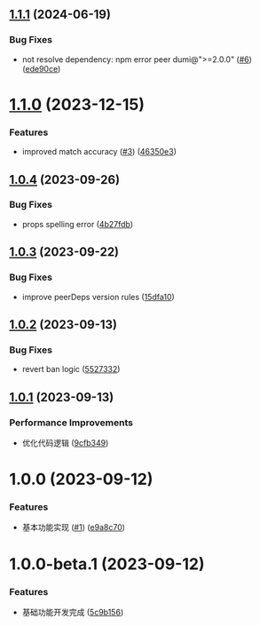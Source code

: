 ## [1.1.1](https://github.com/Wxh16144/dumi-plugin-color-chunk/compare/v1.1.0...v1.1.1) (2024-06-19)

### Bug Fixes

- not resolve dependency: npm error peer dumi@">=2.0.0" ([#6](https://github.com/Wxh16144/dumi-plugin-color-chunk/issues/6)) ([ede90ce](https://github.com/Wxh16144/dumi-plugin-color-chunk/commit/ede90ce86fa835c7341ed7935bcadef362b25b76))

# [1.1.0](https://github.com/Wxh16144/dumi-plugin-color-chunk/compare/v1.0.4...v1.1.0) (2023-12-15)

### Features

- improved match accuracy ([#3](https://github.com/Wxh16144/dumi-plugin-color-chunk/issues/3)) ([46350e3](https://github.com/Wxh16144/dumi-plugin-color-chunk/commit/46350e3cf50254eff155387fb2c974e1441e361c))

## [1.0.4](https://github.com/Wxh16144/dumi-plugin-color-chunk/compare/v1.0.3...v1.0.4) (2023-09-26)

### Bug Fixes

- props spelling error ([4b27fdb](https://github.com/Wxh16144/dumi-plugin-color-chunk/commit/4b27fdb363e757354a55eacd2dc95180e0e1c506))

## [1.0.3](https://github.com/Wxh16144/dumi-plugin-color-chunk/compare/v1.0.2...v1.0.3) (2023-09-22)

### Bug Fixes

- improve peerDeps version rules ([15dfa10](https://github.com/Wxh16144/dumi-plugin-color-chunk/commit/15dfa105641775b10eae1ba9b3875b74044c0af8))

## [1.0.2](https://github.com/Wxh16144/dumi-plugin-color-chunk/compare/v1.0.1...v1.0.2) (2023-09-13)

### Bug Fixes

- revert ban logic ([5527332](https://github.com/Wxh16144/dumi-plugin-color-chunk/commit/5527332d2a0c1c2e65ab8f0a24ad05174c031bc5))

## [1.0.1](https://github.com/Wxh16144/dumi-plugin-color-chunk/compare/v1.0.0...v1.0.1) (2023-09-13)

### Performance Improvements

- 优化代码逻辑 ([9cfb349](https://github.com/Wxh16144/dumi-plugin-color-chunk/commit/9cfb34914a67a669142e170bf4a977c36436d3fd))

# 1.0.0 (2023-09-12)

### Features

- 基本功能实现 ([#1](https://github.com/Wxh16144/dumi-plugin-color-chunk/issues/1)) ([e9a8c70](https://github.com/Wxh16144/dumi-plugin-color-chunk/commit/e9a8c7010f0d6d9dc324c8bd2aef526ba0865465))

# 1.0.0-beta.1 (2023-09-12)

### Features

- 基础功能开发完成 ([5c9b156](https://github.com/Wxh16144/dumi-plugin-color-chunk/commit/5c9b15682c67f1b00ea5f39049b92df0e3d57c9f))

